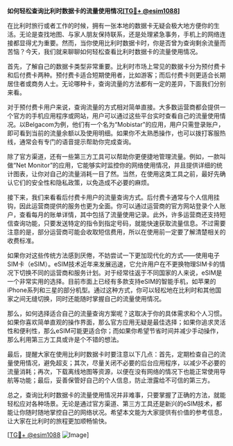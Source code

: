 **如何轻松查询比利时数据卡的流量使用情况[[TG💪+ @esim1088](https://t.me/s/esim1088)]**

在比利时旅行或者工作的时候，拥有一张本地的数据卡无疑会极大地方便你的生活。无论是查找地图、与家人朋友保持联系，还是处理紧急事务，手机上的网络连接都显得尤为重要。然而，当你使用比利时数据卡时，你是否曾为查询剩余流量而苦恼？今天，我们就来聊聊如何轻松查看比利时数据卡的流量使用情况。

首先，了解自己的数据卡类型非常重要。比利时市场上常见的数据卡分为预付费卡和后付费卡两种。预付费卡适合短期使用者，比如游客；而后付费卡则更适合长期居住者或商务人士。无论哪种卡，查询流量的方法都有一定的差异，下面我们分别来看。

对于预付费卡用户来说，查询流量的方式相对简单直接。大多数运营商都会提供一个官方的手机应用程序或网站，用户可以通过这些平台实时查看自己的流量使用情况。以Belgacom为例，他们有一个名为“Mobistar”的应用，用户只需登录账户，即可看到当前的流量余额以及使用明细。如果你不太熟悉操作，也可以拨打客服热线，通常会有专门的语音提示帮助你完成查询。

除了官方渠道，还有一些第三方工具可以帮助你更便捷地管理流量。例如，一款叫做“Net Monitor”的应用，它能够实时监控你的网络使用情况，并且提供详细的统计图表，让你对自己的流量消耗一目了然。当然，在使用这类工具之前，最好先确认它们的安全性和隐私政策，以免造成不必要的麻烦。

接下来，我们来看看后付费卡用户的流量查询方式。后付费卡通常与个人信用挂钩，因此运营商提供的服务也更为全面。你可以通过运营商的官方网站登录个人账户，查看每月的账单详情，其中包括了流量使用记录。此外，许多运营商还支持短信查询功能，只要发送特定的指令到指定号码，就能快速获取流量信息。不过需要注意的是，部分运营商可能会收取短信费用，所以在使用前一定要了解清楚相关的收费标准。

如果你对这些传统方法感到厌倦，不妨尝试一下更加现代化的方式——使用电子SIM卡（eSIM）。eSIM技术近年来发展迅速，它允许用户在不更换物理SIM卡的情况下切换不同的运营商和服务计划。对于经常往返于不同国家的人来说，eSIM是一个非常实用的选择。目前市面上已经有多款支持eSIM的智能手机，如苹果的iPhone系列和三星的部分机型。通过这种方式，你可以轻松地在比利时和其他国家之间无缝切换，同时还能随时掌握自己的流量使用情况。

那么，如何选择适合自己的流量查询方案呢？这取决于你的具体需求和个人习惯。如果你喜欢简单直观的操作界面，那么官方应用无疑是最佳选择；如果你追求灵活性和便利性，那么eSIM可能更适合你；而如果你希望节省时间并减少手动操作，那么利用第三方工具或许是个不错的想法。

最后，提醒大家在使用比利时数据卡时要注意以下几点：首先，定期检查自己的流量使用情况，避免超支；其次，尽量关闭不必要的后台应用程序，以减少不必要的流量消耗；再次，下载离线地图等资源，以便在没有网络的情况下也能正常使用导航等功能；最后，妥善保管好自己的个人信息，防止泄露给不可信的第三方。

总之，查询比利时数据卡的流量使用情况并非难事，只要掌握了正确的方法，就能轻松应对各种场景。无论是通过官方渠道、第三方工具还是新兴的eSIM技术，都能让你随时随地掌控自己的网络状况。希望本文能为大家提供有价值的参考信息，让大家在比利时的旅程更加顺畅愉快。

[[TG💪+ @esim1088](https://t.me/s/esim1088) ![Image](https://i.postimg.cc/4NQfJmqS/Snipaste-2025-05-13-00-14-12.png)]